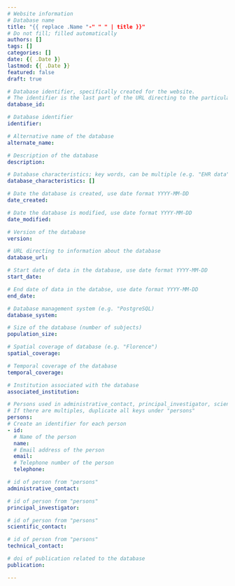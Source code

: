 ```yaml
---
# Website information
# Database name
title: "{{ replace .Name "-" " " | title }}"
# Do not fill; filled automatically
authors: []
tags: []
categories: []
date: {{ .Date }}
lastmod: {{ .Date }} 
featured: false
draft: true

# Database identifier, specifically created for the website.
# The identifier is the last part of the URL directing to the particular database
database_id:

# Database identifier
identifier:

# Alternative name of the database
alternate_name:

# Description of the database
description: 

# Database characteristics; key words, can be multiple (e.g. "EHR data", "Primary care records")
database_characteristics: []

# Date the database is created, use date format YYYY-MM-DD
date_created:

# Date the database is modified, use date format YYYY-MM-DD
date_modified:

# Version of the database
version: 

# URL directing to information about the database
database_url: 

# Start date of data in the database, use date format YYYY-MM-DD
start_date:

# End date of data in the databse, use date format YYYY-MM-DD
end_date:

# Database management system (e.g. "PostgreSQL)
database_system:

# Size of the database (number of subjects)
population_size:

# Spatial coverage of database (e.g. "Florence")
spatial_coverage:  

# Temporal coverage of the database
temporal_coverage: 

# Institution associated with the database
associated_institution: 

# Persons used in administrative_contact, principal_investigator, scientific_contact, technical_contact
# If there are multiples, duplicate all keys under "persons"
persons:
# Create an identifier for each person
- id:
  # Name of the person
  name:
  # Email address of the person
  email: 
  # Telephone number of the person
  telephone: 

# id of person from "persons"
administrative_contact:

# id of person from "persons"
principal_investigator: 

# id of person from "persons"
scientific_contact: 

# id of person from "persons"
technical_contact: 

# doi of publication related to the database
publication: 

---
```

